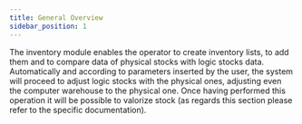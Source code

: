 ```yaml
---
title: General Overview
sidebar_position: 1
---
```


The inventory module enables the operator to create inventory lists, to add them and to compare data of physical stocks with logic stocks data. Automatically and according to parameters inserted by the user, the system will proceed to adjust logic stocks with the physical ones, adjusting even the computer warehouse to the physical one. Once having performed this operation it will be possible to valorize stock (as regards this section please refer to the specific documentation).






